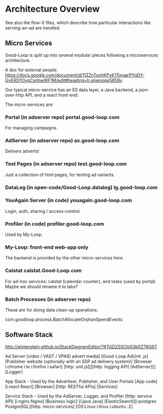 
# Architecture Overview

See also the flow-X files, which describe how particular interactions like serving-an-ad are handled.

## Micro Services

Good-Loop is split up into several modular pieces following a
microservices architecture. 

A doc for external people: https://docs.google.com/document/d/11ZZnTonhKPyK1Tqvae1fYqDY-GvERSYOygCsnhwWF1M/edit#heading=h.xpwnope5859v

Our typical micro-service has an ES data layer, a Java backend, a json-over-http API,
and a react front-end.

The micro-services are:

### Portal (in adserver repo) portal.good-loop.com

For managing campaigns.

### AdServer (in adserver repo) as.good-loop.com

Delivers adverts!

### Test Pages (in adserver repo) test.good-loop.com

Just a collection of html pages, for testing ad variants.

### DataLog (in open-code/Good-Loop.datalog) lg.good-loop.com

### YouAgain Server (in code) youagain.good-loop.com

Login, auth, sharing / access-control.

### Profiler (in code) profiler.good-loop.com

Used by My-Loop.

### My-Loop: front-end web-app only

The backend is provided by the other micro-services here.

### Calstat calstat.Good-Loop.com

For ad-hoc services: calstat (calendar counter), and tasks (used by portal)
Maybe we should rename it to labs?


### Batch Processes (in adserver repo)

These are for doing data clean-up operations.

com.goodloop.process.BatchAllocateOrphanSpendEvents


## Software Stack

http://winterstein.github.io/StackDiagramEditor/?#TdZiZS5ChIS3b0Z78Q6T

Ad Server
[video / VAST / VPAID advert media]
[Good-Loop AdUnit .js]
[Publisher website (optionally with an SSP ad delivery system)]
[Browser i:chrome i:ie i:firefox i:safari]
[http: unit.js][][http: logging API]
[AdServer][][Logger]

App Stack - Used by the Advertiser, Publisher, and User Portals
[App code]
[i:react React]
[Browser]
[http: RESTful APIs]
[Services]

Service Stack - Used by the AdServer, Logger, and Profiler
[http: service API]
[i:nginx Nginx]
[Business logic]
[i:java Java]
[ElasticSearch][i:postgres PostgreSQL][http: micro-services]
[OS:Linux i:linux i:ubuntu :2]


